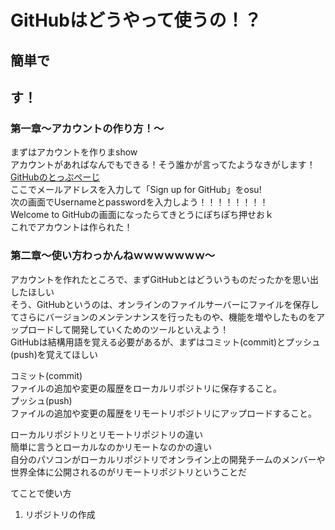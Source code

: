 # GitHubはどうやって使うの！？
## 簡単で
## す！
### 第一章～アカウントの作り方！～
まずはアカウントを作りまshow  
アカウントがあればなんでもできる！そう誰かが言ってたようなきがします！  
[GitHubのとっぷぺーじ](https://github.com/)  
ここでメールアドレスを入力して「Sign up for GitHub」をosu!  
次の画面でUsernameとpasswordを入力しよう！！！！！！！！  
Welcome to GitHubの画面になったらてきとうにぽちぽち押せおｋ  
これでアカウントは作られた！  
### 第二章～使い方わっかんねｗｗｗｗｗｗｗ～  
アカウントを作れたところで、まずGitHubとはどういうものだったかを思い出したほしい  
そう、GitHubというのは、オンラインのファイルサーバーにファイルを保存してさらにバージョンのメンテンナンスを行ったものや、機能を増やしたものをアップロードして開発していくためのツールといえよう！  
GitHubは結構用語を覚える必要があるが、まずはコミット(commit)とプッシュ(push)を覚えてほしい  
  
コミット(commit)  
ファイルの追加や変更の履歴をローカルリポジトリに保存すること。  
プッシュ(push)  
ファイルの追加や変更の履歴をリモートリポジトリにアップロードすること。  
  
ローカルリポジトリとリモートリポジトリの違い  
簡単に言うとローカルなのかリモートなのかの違い  
自分のパソコンがローカルリポジトリでオンライン上の開発チームのメンバーや世界全体に公開されるのがリモートリポジトリということだ  
  
てことで使い方  
1. リポジトリの作成  
